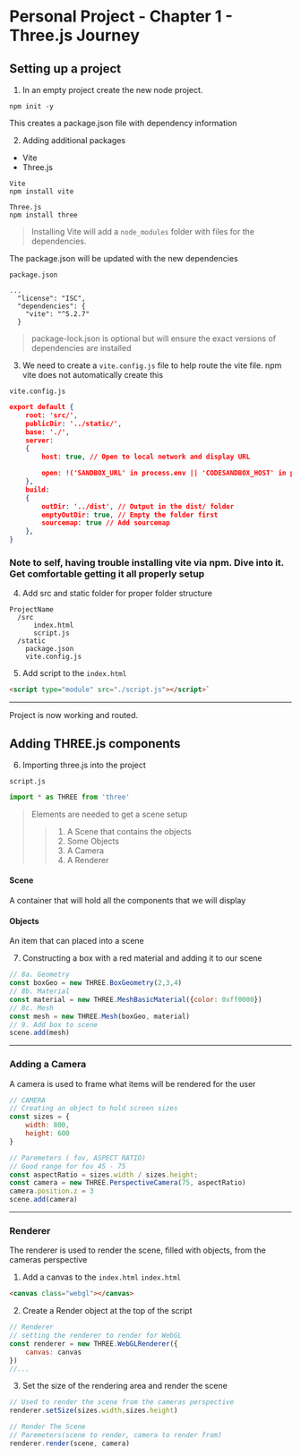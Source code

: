 # Personal Project - Chapter 1 - Three.js Journey

## Setting up a project

1. In an empty project create the new node project.

```console
npm init -y
```

This creates a package.json file with dependency information

2. Adding additional packages
- Vite
- Three.js

```console
Vite
npm install vite

Three.js
npm install three
```

> Installing Vite will add a `node_modules` folder with files for the dependencies.

The package.json will be updated with the new dependencies

`package.json`
``` 
...
  "license": "ISC",
  "dependencies": {
    "vite": "^5.2.7"
  }
```

> package-lock.json is optional but will ensure the exact versions of dependencies are installed

3. We need to create a `vite.config.js` file to help route the vite file. npm vite does not automatically create this

`vite.config.js`
```json
export default {
    root: 'src/',
    publicDir: '../static/',
    base: './',
    server:
    {
        host: true, // Open to local network and display URL

        open: !('SANDBOX_URL' in process.env || 'CODESANDBOX_HOST' in process.env) // Open if it's not a CodeSandbox
    },
    build:
    {
        outDir: '../dist', // Output in the dist/ folder
        emptyOutDir: true, // Empty the folder first
        sourcemap: true // Add sourcemap
    },
}
```
### Note to self, having trouble installing vite via npm. Dive into it. Get comfortable getting it all properly setup

4. Add src and static folder for proper folder structure

```console
ProjectName
  /src
      index.html
      script.js
  /static
    package.json
    vite.config.js
```

5. Add script to the `index.html`

```html
<script type="module" src="./script.js"></script>`
```


---
Project is now working and routed.

## Adding THREE.js components

6. Importing three.js into the project

`script.js`
```js
import * as THREE from 'three'
```


> Elements are needed to get a scene setup
> > 1. A Scene that contains the objects
> > 2. Some Objects
> > 3. A Camera
> > 4. A Renderer

#### Scene
A container that will hold all the components that we will display

#### Objects
An item that can placed into a scene

7. Constructing a box with a red material and adding it to our scene

```js
// 8a. Geometry
const boxGeo = new THREE.BoxGeometry(2,3,4)
// 8b. Material
const material = new THREE.MeshBasicMaterial({color: 0xff0000})
// 8c. Mesh
const mesh = new THREE.Mesh(boxGeo, material)
// 9. Add box to scene
scene.add(mesh)
```

---
### Adding a Camera

A camera is used to frame what items will be rendered for the user

```js
// CAMERA
// Creating an object to hold screen sizes
const sizes = {
    width: 800,
    height: 600
}

// Paremeters ( fov, ASPECT RATIO)
// Good range for fov 45 - 75
const aspectRatio = sizes.width / sizes.height;
const camera = new THREE.PerspectiveCamera(75, aspectRatio)
camera.position.z = 3
scene.add(camera)
```

---
### Renderer
The renderer is used to render the scene, filled with objects, from the cameras perspective

1. Add a canvas to the `index.html`
`index.html`
```html
<canvas class="webgl"></canvas>
```
2. Create a Render object at the top of the script
```js
// Renderer
// setting the renderer to render for WebGL
const renderer = new THREE.WebGLRenderer({
    canvas: canvas
})
//... 
```

3. Set the size of the rendering area and render the scene
```js
// Used to render the scene from the cameras perspective
renderer.setSize(sizes.width,sizes.height)

// Render The Scene
// Paremeters(scene to render, camera to render from)
renderer.render(scene, camera)
```